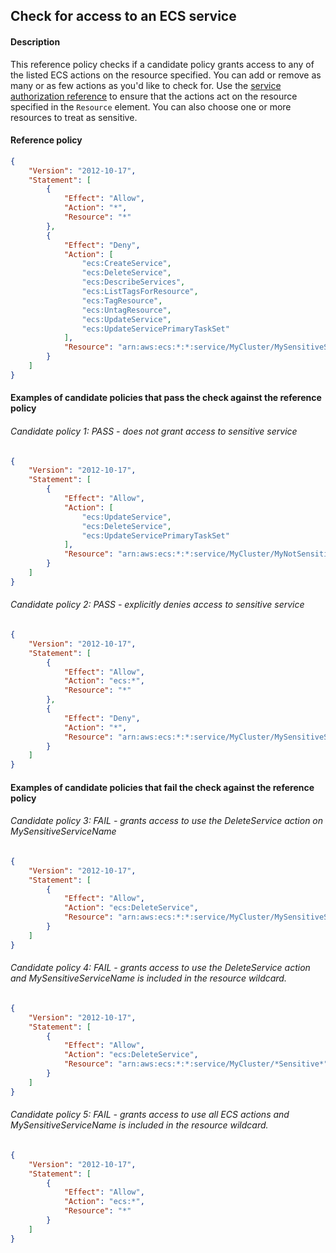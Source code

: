 ## Check for access to an ECS service

#### Description

This reference policy checks if a candidate policy grants access to any of the listed ECS actions on the resource specified. You can add or remove as many or as few actions as you'd like to check for. Use the [service authorization reference](https://docs.aws.amazon.com/service-authorization/latest/reference/reference_policies_actions-resources-contextkeys.html) to ensure that the actions act on the resource specified in the ```Resource``` element.  You can also choose one or more resources to treat as sensitive.


#### Reference policy
```json
{
    "Version": "2012-10-17",
    "Statement": [
        {
            "Effect": "Allow",
            "Action": "*",
            "Resource": "*"
        },
        {
            "Effect": "Deny",
            "Action": [
                "ecs:CreateService",
                "ecs:DeleteService",
                "ecs:DescribeServices",
                "ecs:ListTagsForResource",
                "ecs:TagResource",
                "ecs:UntagResource",
                "ecs:UpdateService",
                "ecs:UpdateServicePrimaryTaskSet"
            ],
            "Resource": "arn:aws:ecs:*:*:service/MyCluster/MySensitiveServiceName"
        }
    ]
}
```

#### Examples of candidate policies that pass the check against the reference policy

###### Candidate policy 1: PASS - does not grant access to sensitive service
```json
{
	"Version": "2012-10-17",
	"Statement": [
		{
			"Effect": "Allow",
			"Action": [
				"ecs:UpdateService",
				"ecs:DeleteService",
				"ecs:UpdateServicePrimaryTaskSet"
			],
			"Resource": "arn:aws:ecs:*:*:service/MyCluster/MyNotSensitiveService"
		}
	]
}
```

###### Candidate policy 2: PASS - explicitly denies access to sensitive service
```json
{
	"Version": "2012-10-17",
	"Statement": [
		{
			"Effect": "Allow",
			"Action": "ecs:*",
			"Resource": "*"
		}, 
		{
			"Effect": "Deny",
			"Action": "*",
			"Resource": "arn:aws:ecs:*:*:service/MyCluster/MySensitiveServiceName"
		}
	]
}
```

#### Examples of candidate policies that fail the check against the reference policy

###### Candidate policy 3: FAIL - grants access to use the DeleteService action on MySensitiveServiceName
```json
{
	"Version": "2012-10-17",
	"Statement": [
		{
			"Effect": "Allow",
			"Action": "ecs:DeleteService",
			"Resource": "arn:aws:ecs:*:*:service/MyCluster/MySensitiveServiceName"
		}
	]
}
```

###### Candidate policy 4: FAIL - grants access to use the DeleteService action and MySensitiveServiceName is included in the resource wildcard.
```json
{
	"Version": "2012-10-17",
	"Statement": [
		{
			"Effect": "Allow",
			"Action": "ecs:DeleteService",
			"Resource": "arn:aws:ecs:*:*:service/MyCluster/*Sensitive*"
		}
	]
}
```

###### Candidate policy 5: FAIL - grants access to use all ECS actions and MySensitiveServiceName is included in the resource wildcard.
```json
{
	"Version": "2012-10-17",
	"Statement": [
		{
			"Effect": "Allow",
			"Action": "ecs:*",
			"Resource": "*"
		}
	]
}
```
